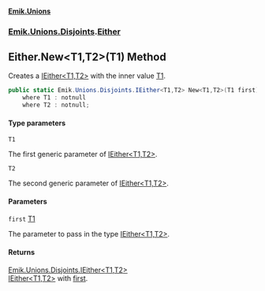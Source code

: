 #### [Emik.Unions](index.md 'index')
### [Emik.Unions.Disjoints](Emik.Unions.Disjoints.md 'Emik.Unions.Disjoints').[Either](Either.md 'Emik.Unions.Disjoints.Either')

## Either.New<T1,T2>(T1) Method

Creates a [IEither&lt;T1,T2&gt;](IEither{T1,T2}.md 'Emik.Unions.Disjoints.IEither<T1,T2>') with the inner value [T1](Either.New{T1,T2}(T1).md#Emik.Unions.Disjoints.Either.New_T1,T2_(T1).T1 'Emik.Unions.Disjoints.Either.New<T1,T2>(T1).T1').

```csharp
public static Emik.Unions.Disjoints.IEither<T1,T2> New<T1,T2>(T1 first)
    where T1 : notnull
    where T2 : notnull;
```
#### Type parameters

<a name='Emik.Unions.Disjoints.Either.New_T1,T2_(T1).T1'></a>

`T1`

The first generic parameter of [IEither&lt;T1,T2&gt;](IEither{T1,T2}.md 'Emik.Unions.Disjoints.IEither<T1,T2>').

<a name='Emik.Unions.Disjoints.Either.New_T1,T2_(T1).T2'></a>

`T2`

The second generic parameter of [IEither&lt;T1,T2&gt;](IEither{T1,T2}.md 'Emik.Unions.Disjoints.IEither<T1,T2>').
#### Parameters

<a name='Emik.Unions.Disjoints.Either.New_T1,T2_(T1).first'></a>

`first` [T1](Either.New{T1,T2}(T1).md#Emik.Unions.Disjoints.Either.New_T1,T2_(T1).T1 'Emik.Unions.Disjoints.Either.New<T1,T2>(T1).T1')

The parameter to pass in the type [IEither&lt;T1,T2&gt;](IEither{T1,T2}.md 'Emik.Unions.Disjoints.IEither<T1,T2>').

#### Returns
[Emik.Unions.Disjoints.IEither&lt;](IEither{T1,T2}.md 'Emik.Unions.Disjoints.IEither<T1,T2>')[T1](Either.New{T1,T2}(T1).md#Emik.Unions.Disjoints.Either.New_T1,T2_(T1).T1 'Emik.Unions.Disjoints.Either.New<T1,T2>(T1).T1')[,](IEither{T1,T2}.md 'Emik.Unions.Disjoints.IEither<T1,T2>')[T2](Either.New{T1,T2}(T1).md#Emik.Unions.Disjoints.Either.New_T1,T2_(T1).T2 'Emik.Unions.Disjoints.Either.New<T1,T2>(T1).T2')[&gt;](IEither{T1,T2}.md 'Emik.Unions.Disjoints.IEither<T1,T2>')  
[IEither&lt;T1,T2&gt;](IEither{T1,T2}.md 'Emik.Unions.Disjoints.IEither<T1,T2>') with [first](Either.New{T1,T2}(T1).md#Emik.Unions.Disjoints.Either.New_T1,T2_(T1).first 'Emik.Unions.Disjoints.Either.New<T1,T2>(T1).first').